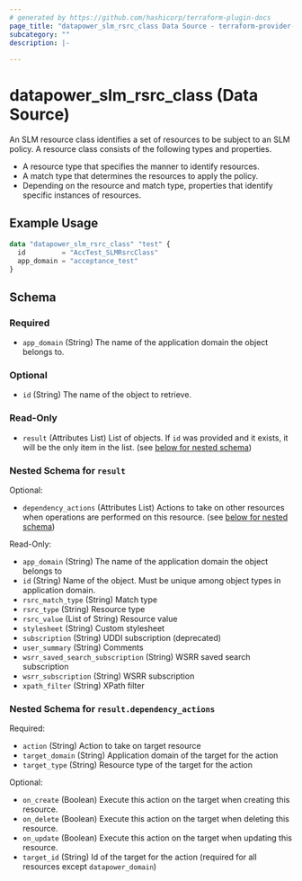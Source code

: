 ```yaml
---
# generated by https://github.com/hashicorp/terraform-plugin-docs
page_title: "datapower_slm_rsrc_class Data Source - terraform-provider-datapower"
subcategory: ""
description: |-
  
---
```


# datapower_slm_rsrc_class (Data Source)

<p>An SLM resource class identifies a set of resources to be subject to an SLM policy. A resource class consists of the following types and properties.</p><ul><li>A resource type that specifies the manner to identify resources.</li><li>A match type that determines the resources to apply the policy.</li><li>Depending on the resource and match type, properties that identify specific instances of resources.</li></ul>

## Example Usage

```terraform
data "datapower_slm_rsrc_class" "test" {
  id         = "AccTest_SLMRsrcClass"
  app_domain = "acceptance_test"
}
```

<!-- schema generated by tfplugindocs -->
## Schema

### Required

- `app_domain` (String) The name of the application domain the object belongs to.

### Optional

- `id` (String) The name of the object to retrieve.

### Read-Only

- `result` (Attributes List) List of objects. If `id` was provided and it exists, it will be the only item in the list. (see [below for nested schema](#nestedatt--result))

<a id="nestedatt--result"></a>
### Nested Schema for `result`

Optional:

- `dependency_actions` (Attributes List) Actions to take on other resources when operations are performed on this resource. (see [below for nested schema](#nestedatt--result--dependency_actions))

Read-Only:

- `app_domain` (String) The name of the application domain the object belongs to
- `id` (String) Name of the object. Must be unique among object types in application domain.
- `rsrc_match_type` (String) Match type
- `rsrc_type` (String) Resource type
- `rsrc_value` (List of String) Resource value
- `stylesheet` (String) Custom stylesheet
- `subscription` (String) UDDI subscription (deprecated)
- `user_summary` (String) Comments
- `wsrr_saved_search_subscription` (String) WSRR saved search subscription
- `wsrr_subscription` (String) WSRR subscription
- `xpath_filter` (String) XPath filter

<a id="nestedatt--result--dependency_actions"></a>
### Nested Schema for `result.dependency_actions`

Required:

- `action` (String) Action to take on target resource
- `target_domain` (String) Application domain of the target for the action
- `target_type` (String) Resource type of the target for the action

Optional:

- `on_create` (Boolean) Execute this action on the target when creating this resource.
- `on_delete` (Boolean) Execute this action on the target when deleting this resource.
- `on_update` (Boolean) Execute this action on the target when updating this resource.
- `target_id` (String) Id of the target for the action (required for all resources except `datapower_domain`)

